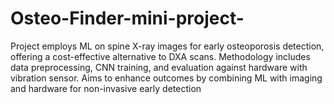 # Osteo-Finder-mini-project-
Project employs ML on spine X-ray images for early osteoporosis detection, offering a cost-effective alternative to DXA scans. Methodology includes data preprocessing, CNN training, and evaluation against hardware with vibration sensor. Aims to enhance outcomes by combining ML with imaging and hardware for non-invasive early detection
